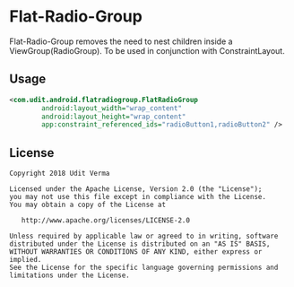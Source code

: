 Flat-Radio-Group
===============

Flat-Radio-Group removes the need to nest children inside a ViewGroup(RadioGroup).
To be used in conjunction with ConstraintLayout.

Usage
-----

```xml
<com.udit.android.flatradiogroup.FlatRadioGroup
        android:layout_width="wrap_content"
        android:layout_height="wrap_content"
        app:constraint_referenced_ids="radioButton1,radioButton2" />
```

License
-------

    Copyright 2018 Udit Verma

    Licensed under the Apache License, Version 2.0 (the "License");
    you may not use this file except in compliance with the License.
    You may obtain a copy of the License at

       http://www.apache.org/licenses/LICENSE-2.0

    Unless required by applicable law or agreed to in writing, software
    distributed under the License is distributed on an "AS IS" BASIS,
    WITHOUT WARRANTIES OR CONDITIONS OF ANY KIND, either express or implied.
    See the License for the specific language governing permissions and
    limitations under the License.        
